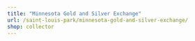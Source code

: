 ```yaml
---
title: "Minnesota Gold and Silver Exchange"
url: /saint-louis-park/minnesota-gold-and-silver-exchange/
shop: collector
---
```

